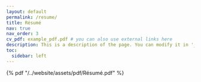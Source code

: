 ```yaml
---
layout: default
permalink: /resume/
title: Résumé
nav: true
nav_order: 3
cv_pdf: example_pdf.pdf # you can also use external links here
description: This is a description of the page. You can modify it in '_pages/cv.md'. You can also change or remove the top pdf download button.
toc:
  sidebar: left
---
```


 {% pdf "/../website/assets/pdf/Résumé.pdf" %}
